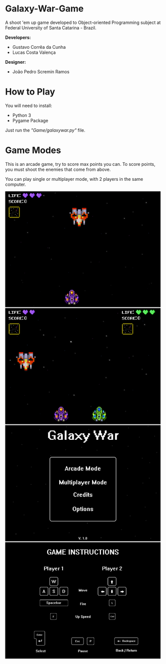 # Galaxy-War-Game

A shoot 'em up game developed to Object-oriented Programming subject at Federal University of Santa Catarina - Brazil.

**Developers:** <br>
- Gustavo Corrêa da Cunha<br>
- Lucas Costa Valença

**Designer:** <br>
- João Pedro Scremin Ramos

# How to Play

You will need to install:
- Python 3
- Pygame Package

Just run the *"Game/galaxywar.py"* file.

# Game Modes

This is an arcade game, try to score max points you can. To score points, you must shoot the enemies that come from above.

You can play single or multiplayer mode, with 2 players in the same computer.

<img width="500" src="https://github.com/gustavo-c-cunha/Galaxy-War-Game/blob/master/arcadeMode.png?raw=true">
<img width="500" src="https://github.com/gustavo-c-cunha/Galaxy-War-Game/blob/master/multiplayerMode.png?raw=true">
<img width="500" src="https://github.com/gustavo-c-cunha/Galaxy-War-Game/blob/master/menu.png?raw=true">
<img width="500" src="https://github.com/gustavo-c-cunha/Galaxy-War-Game/blob/master/gameInstructions.png?raw=true">

